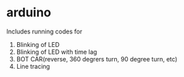 # arduino

Includes running codes for
1. Blinking of LED
2. Blinking of LED with time lag
3. BOT CAR(reverse, 360 degrers turn, 90 degree turn, etc)
4. Line tracing

